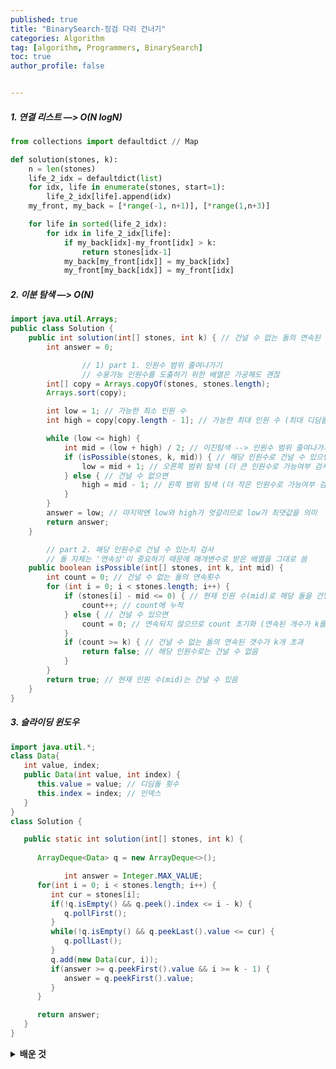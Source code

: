 ```yaml
---
published: true
title: "BinarySearch-징검 다리 건너기" 
categories: Algorithm 
tag: [algorithm, Programmers, BinarySearch] 
toc: true
author_profile: false 


---
```




##### 1. 연결 리스트 —> O(N logN)

```python
from collections import defaultdict // Map 

def solution(stones, k):
    n = len(stones)
    life_2_idx = defaultdict(list)
    for idx, life in enumerate(stones, start=1):
        life_2_idx[life].append(idx)
    my_front, my_back = [*range(-1, n+1)], [*range(1,n+3)]

    for life in sorted(life_2_idx):
        for idx in life_2_idx[life]:
            if my_back[idx]-my_front[idx] > k:
                return stones[idx-1]
            my_back[my_front[idx]] = my_back[idx]
            my_front[my_back[idx]] = my_front[idx]
```



##### 2. 이분 탐색 —> O(N)

```java
import java.util.Arrays;
public class Solution {
    public int solution(int[] stones, int k) { // 건널 수 없는 돌의 연속된 개수
        int answer = 0;

				// 1) part 1. 인원수 범위 줄여나가기 
				// 수용가능 인원수를 도출하기 위한 배열은 가공해도 괜찮 
        int[] copy = Arrays.copyOf(stones, stones.length);
        Arrays.sort(copy);

        int low = 1; // 가능한 최소 인원 수
        int high = copy[copy.length - 1]; // 가능한 최대 인원 수 (최대 디딤돌 횟수만큼) 

        while (low <= high) {
            int mid = (low + high) / 2; // 이진탐색 --> 인원수 범위 줄여나가기 
            if (isPossible(stones, k, mid)) { // 해당 인원수로 건널 수 있으면 
                low = mid + 1; // 오른쪽 범위 탐색 (더 큰 인원수로 가능여부 검사) 
            } else { // 건널 수 없으면 
                high = mid - 1; // 왼쪽 범위 탐색 (더 작은 인원수로 가능여부 검사) 
            }
        }
        answer = low; // 마지막엔 low와 high가 엇갈리므로 low가 최댓값을 의미 
        return answer;
    }

		// part 2. 해당 인원수로 건널 수 있는지 검사  
		// 돌 자체는 '연속성'이 중요하기 때문에 매개변수로 받은 배열을 그대로 씀 
    public boolean isPossible(int[] stones, int k, int mid) {
        int count = 0; // 건널 수 없는 돌의 연속횟수 
        for (int i = 0; i < stones.length; i++) {
            if (stones[i] - mid <= 0) { // 현재 인원 수(mid)로 해당 돌을 건널 수 없으면 
                count++; // count에 누적 
            } else { // 건널 수 있으면 
                count = 0; // 연속되지 않으므로 count 초기화 (연속된 개수가 k를 초과하는지 확인)
            }
            if (count >= k) { // 건널 수 없는 돌의 연속된 갯수가 k개 초과 
                return false; // 해당 인원수로는 건널 수 없음 
            }
        }
        return true; // 현재 인원 수(mid)는 건널 수 있음 
    }
}
```



##### 3. 슬라이딩 윈도우

```java
import java.util.*;
class Data{
   int value, index;
   public Data(int value, int index) {
      this.value = value; // 디딤돌 횟수 
      this.index = index; // 인덱스 
   }
}
class Solution {

   public static int solution(int[] stones, int k) {
      
      ArrayDeque<Data> q = new ArrayDeque<>();

			int answer = Integer.MAX_VALUE;
      for(int i = 0; i < stones.length; i++) {
         int cur = stones[i];
         if(!q.isEmpty() && q.peek().index <= i - k) {
            q.pollFirst();
         }
         while(!q.isEmpty() && q.peekLast().value <= cur) {
            q.pollLast();
         }
         q.add(new Data(cur, i));
         if(answer >= q.peekFirst().value && i >= k - 1) {
            answer = q.peekFirst().value;
         }
      }

      return answer;
   }
}
```



<details>
<summary><b> 배운 것 </b></summary>
<div markdown="1">

1. 슬라이딩 윈도우 알고리즘

- Queue + 투 포인터 이용
- 고정 사이즈의 윈도우가 이동하면서 윈도우 내에 있는 데이터를 이용해 문제를 풀이하는 알고리즘
- **교집합의 정보를 공유하고, 차이가 나는 양쪽 끝 원소, 그에 따른 통계값(반환값)만 갱신**
- 투포인터를 이용하지만, **항상 구간의 넓이가 고정되어 있다는 차이점 존재**

2. Deque (interface)

- 구현 클래스 : ArrayDeque, LinkedBlockingDeque, ConcurrentLinkedDeque, LinkedList
- addFirst(), offerFirst() / removeFirst(), pollFirst() / peekFirst()
- addLast(), offerLast() / removeLast(), pollLast() / peekLast()
- pop(), push() : deque를 stack으로 사용할 때

</div>
</details> 
    
</br>
